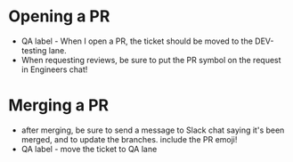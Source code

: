# Opening a PR
- QA label - When I open a PR, the ticket should be moved to the DEV-testing lane.
- When requesting reviews, be sure to put the PR symbol on the request in Engineers chat!

# Merging a PR
- after merging, be sure to send a message to Slack chat saying it's been merged, and to update the branches.  include the PR emoji! 
- QA label - move the ticket to QA lane
